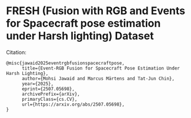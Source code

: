 # FRESH (Fusion with RGB and Events for Spacecraft pose estimation under Harsh lighting) Dataset


Citation:
```
@misc{jawaid2025eventrgbfusionspacecraftpose,
      title={Event-RGB Fusion for Spacecraft Pose Estimation Under Harsh Lighting}, 
      author={Mohsi Jawaid and Marcus Märtens and Tat-Jun Chin},
      year={2025},
      eprint={2507.05698},
      archivePrefix={arXiv},
      primaryClass={cs.CV},
      url={https://arxiv.org/abs/2507.05698}, 
}
```
